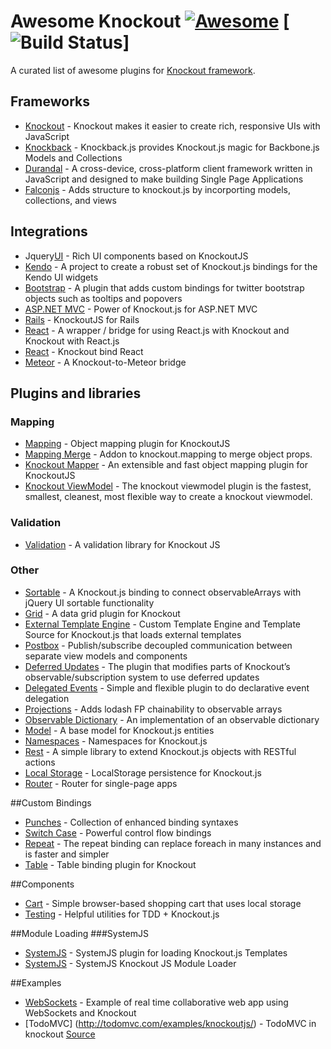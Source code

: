# Awesome Knockout [![Awesome](https://cdn.rawgit.com/sindresorhus/awesome/d7305f38d29fed78fa85652e3a63e154dd8e8829/media/badge.svg)](https://github.com/sindresorhus/awesome) [![Build Status](https://travis-ci.org/jafin/awesome-knockout.svg?branch=master)]
A curated list of awesome plugins for [Knockout framework](http://knockoutjs.com/).

## Frameworks
- [Knockout](https://github.com/knockout/knockout) - Knockout makes it easier to create rich, responsive UIs with JavaScript
- [Knockback](https://github.com/kmalakoff/knockback) - Knockback.js provides Knockout.js magic for Backbone.js Models and Collections
- [Durandal](https://github.com/BlueSpire/Durandal/) - A cross-device, cross-platform client framework written in JavaScript and designed to make building Single Page Applications
- [Falconjs](https://github.com/stoodder/falconjs) - Adds structure to knockout.js by incorporting models, collections, and views

## Integrations
- Jquery[UI](https://github.com/madcapnmckay/Knockout-UI) - Rich UI components based on KnockoutJS
- [Kendo](https://github.com/kendo-labs/knockout-kendo) - A project to create a robust set of Knockout.js bindings for the Kendo UI widgets
- [Bootstrap](https://github.com/billpull/knockout-bootstrap) - A plugin that adds custom bindings for twitter bootstrap objects such as tooltips and popovers
- [ASP.NET MVC](https://github.com/AndreyAkinshin/knockout-mvc) - Power of Knockout.js for ASP.NET MVC
- [Rails](https://github.com/dnagir/knockout-rails) - KnockoutJS for Rails
- [React](https://github.com/lelandrichardson/knockout-react) - A wrapper / bridge for using React.js with Knockout and Knockout with React.js
- [React](https://github.com/calvinwoo/knockout-bind-react) - Knockout bind React
- [Meteor](https://github.com/steveluscher/knockout.meteor) - A Knockout-to-Meteor bridge

## Plugins and libraries
### Mapping
- [Mapping](https://github.com/SteveSanderson/knockout.mapping) - Object mapping plugin for KnockoutJS
- [Mapping Merge](https://github.com/grofit/knockout.merge) - Addon to knockout.mapping to merge object props.
- [Knockout Mapper](https://github.com/lucaslorentz/knockout.mapper) - An extensible and fast object mapping plugin for KnockoutJS 
- [Knockout ViewModel](https://github.com/coderenaissance/knockout.viewmodel) - The knockout viewmodel plugin is the fastest, smallest, cleanest, most flexible way to create a knockout viewmodel. 

### Validation
- [Validation](https://github.com/Knockout-Contrib/Knockout-Validation) - A validation library for Knockout JS

### Other
- [Sortable](https://github.com/rniemeyer/knockout-sortable) - A Knockout.js binding to connect observableArrays with jQuery UI sortable functionality
- [Grid](https://github.com/Knockout-Contrib/KoGrid) - A data grid plugin for Knockout
- [External Template Engine](https://github.com/ifandelse/Knockout.js-External-Template-Engine) - Custom Template Engine and Template Source for Knockout.js that loads external templates
- [Postbox](https://github.com/rniemeyer/knockout-postbox) - Publish/subscribe decoupled communication between separate view models and components
- [Deferred Updates](https://github.com/mbest/knockout-deferred-updates) - The plugin that modifies parts of Knockout’s observable/subscription system to use deferred updates
- [Delegated Events](https://github.com/rniemeyer/knockout-delegatedEvents) - Simple and flexible plugin to do declarative event delegation
- [Projections](https://github.com/profiscience/ko-projections) - Adds lodash FP chainability to observable arrays
- [Observable Dictionary](https://github.com/jamesfoster/knockout.observableDictionary) - An implementation of an observable dictionary
- [Model](https://github.com/thelinuxlich/knockout.model) - A base model for Knockout.js entities
- [Namespaces](https://github.com/hunterloftis/knockout.namespaces) - Namespaces for Knockout.js
- [Rest](https://github.com/frapontillo/knockout-rest) - A simple library to extend Knockout.js objects with RESTful actions
- [Local Storage](https://github.com/jimrhoskins/knockout.localStorage) - LocalStorage persistence for Knockout.js
- [Router](https://github.com/profiscience/ko-component-router) - Router for single-page apps

##Custom Bindings
- [Punches](https://github.com/mbest/knockout.punches) - Collection of enhanced binding syntaxes
- [Switch Case](https://github.com/mbest/knockout-switch-case) - Powerful control flow bindings
- [Repeat](https://github.com/mbest/knockout-repeat) - The repeat binding can replace foreach in many instances and is faster and simpler
- [Table](https://github.com/mbest/knockout-table) - Table binding plugin for Knockout

##Components
- [Cart](https://github.com/robconery/knockout-cart) - Simple browser-based shopping cart that uses local storage
- [Testing](https://github.com/profiscience/ko-component-tester) - Helpful utilities for TDD + Knockout.js

##Module Loading
###SystemJS
- [SystemJS](https://github.com/One-com/systemjs-plugin-ko-tpl) - SystemJS plugin for loading Knockout.js Templates 
- [SystemJS](https://gist.github.com/jpolvora/3712241510e1b1023fbb00d0285dedf8) - SystemJS Knockout JS Module Loader

##Examples
- [WebSockets](https://github.com/carlhoerberg/knockout-websocket-example) - Example of real time collaborative web app using WebSockets and Knockout
- [TodoMVC] (http://todomvc.com/examples/knockoutjs/) - TodoMVC in knockout  [Source](https://github.com/tastejs/todomvc/tree/master/examples/knockoutjs)

